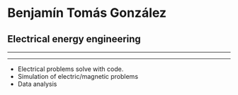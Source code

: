 # **Benjamín Tomás González** #

## **Electrical energy engineering**  ##

---
---

* Electrical problems solve with code.
* Simulation of electric/magnetic problems
* Data analysis

    


